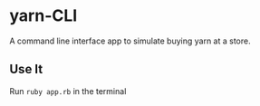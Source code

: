 # yarn-CLI

A command line interface app to simulate buying yarn at a store.

## Use It
Run `ruby app.rb` in the terminal
